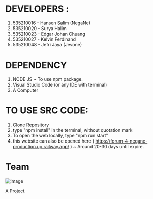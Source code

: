 # DEVELOPERS :
1. 535210016 - Hansen Salim (NegaNe)
2. 535210020 - Surya Halim
3. 535210023 - Edgar Johan Chuang
4. 535210027 - Kelvin Ferdinand
5. 535210048 - Jefri Jaya (Jevone)

# DEPENDENCY
1. NODE JS ~ To use npm package.
2. Visual Studio Code (or any IDE with terminal)
3. A Computer

# TO USE SRC CODE:
1. Clone Repository
2. type "npm install" in the terminal, without quotation mark
3. To open the web locally, type "npm run start"
4. this website can also be opened here ( https://forum-4-negane-production.up.railway.app/ ) ~ Around 20-30 days until expire.

# Team
![image](https://user-images.githubusercontent.com/13601978/205508658-44636da2-3335-4f2d-affd-04817fa3dd2c.png)



A Project.

